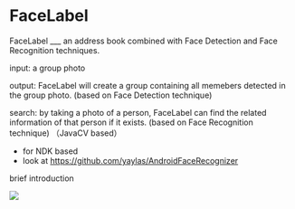 # FaceLabel

FaceLabel ___ an address book combined with Face Detection and Face Recognition techniques.

input: a group photo

output: FaceLabel will create a group containing all memebers detected in the group photo. (based on Face Detection technique)

search: by taking a photo of a person, FaceLabel can find the related information of that person if it exists. (based on Face Recognition technique) （JavaCV based）

* for NDK based
* look at https://github.com/yaylas/AndroidFaceRecognizer

brief introduction

![](https://github.com/GitDidNotExitCleanly/FaceLabel/tree/master/Screenshot/QQ截图20150514172557.png)
